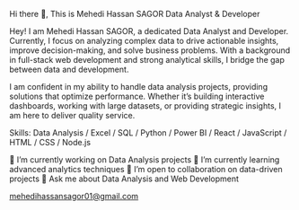 Hi there 👋, This is Mehedi Hassan SAGOR
Data Analyst & Developer

Hey! I am Mehedi Hassan SAGOR, a dedicated Data Analyst and Developer. Currently, I focus on analyzing complex data to drive actionable insights, improve decision-making, and solve business problems. With a background in full-stack web development and strong analytical skills, I bridge the gap between data and development.

I am confident in my ability to handle data analysis projects, providing solutions that optimize performance. Whether it’s building interactive dashboards, working with large datasets, or providing strategic insights, I am here to deliver quality service.

Skills: Data Analysis / Excel / SQL / Python / Power BI / React / JavaScript / HTML / CSS / Node.js

🔭 I’m currently working on Data Analysis projects
🌱 I’m currently learning advanced analytics techniques
👯 I’m open to collaboration on data-driven projects
💬 Ask me about Data Analysis and Web Development




mehedihassansagor01@gmail.com
